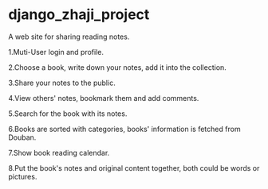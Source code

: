 # django_zhaji_project
A web site for sharing reading notes.

1.Muti-User login and profile.

2.Choose a book, write down your notes, add it into the collection.

3.Share your notes to the public.

4.View others' notes, bookmark them and add comments.

5.Search for the book with its notes.

6.Books are sorted with categories, books' information is fetched from Douban.

7.Show book reading calendar.

8.Put the book's notes and original content together, both could be words or pictures.

